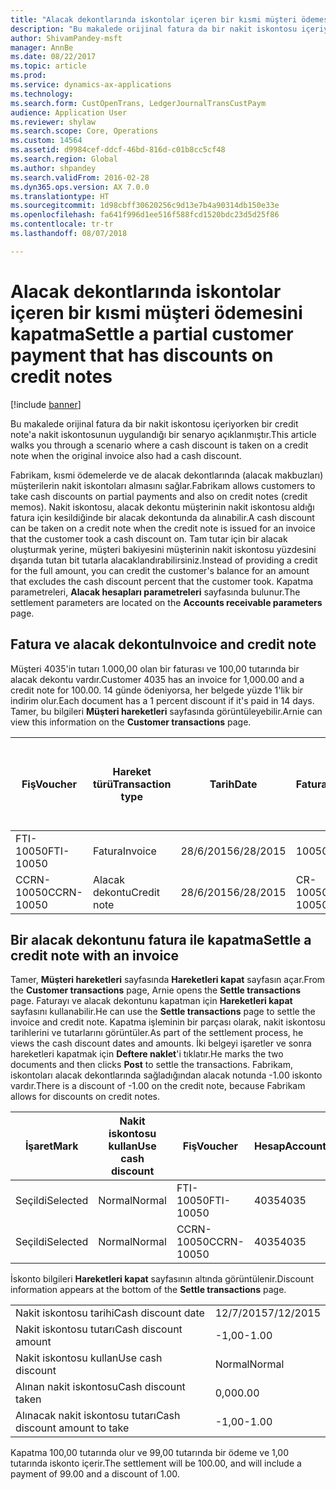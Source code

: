 ```yaml
---
title: "Alacak dekontlarında iskontolar içeren bir kısmi müşteri ödemesini kapatma"
description: "Bu makalede orijinal fatura da bir nakit iskontosu içeriyorken bir credit note'a nakit iskontosunun uygulandığı bir senaryo açıklanmıştır."
author: ShivamPandey-msft
manager: AnnBe
ms.date: 08/22/2017
ms.topic: article
ms.prod: 
ms.service: dynamics-ax-applications
ms.technology: 
ms.search.form: CustOpenTrans, LedgerJournalTransCustPaym
audience: Application User
ms.reviewer: shylaw
ms.search.scope: Core, Operations
ms.custom: 14564
ms.assetid: d9984cef-ddcf-46bd-816d-c01b8cc5cf48
ms.search.region: Global
ms.author: shpandey
ms.search.validFrom: 2016-02-28
ms.dyn365.ops.version: AX 7.0.0
ms.translationtype: HT
ms.sourcegitcommit: 1d98cbff30620256c9d13e7b4a90314db150e33e
ms.openlocfilehash: fa641f996d1ee516f588fcd1520bdc23d5d25f86
ms.contentlocale: tr-tr
ms.lasthandoff: 08/07/2018

---
```


# <a name="settle-a-partial-customer-payment-that-has-discounts-on-credit-notes"></a><span data-ttu-id="74df3-103">Alacak dekontlarında iskontolar içeren bir kısmi müşteri ödemesini kapatma</span><span class="sxs-lookup"><span data-stu-id="74df3-103">Settle a partial customer payment that has discounts on credit notes</span></span>

[!include [banner](../includes/banner.md)]

<span data-ttu-id="74df3-104">Bu makalede orijinal fatura da bir nakit iskontosu içeriyorken bir credit note'a nakit iskontosunun uygulandığı bir senaryo açıklanmıştır.</span><span class="sxs-lookup"><span data-stu-id="74df3-104">This article walks you through a scenario where a cash discount is taken on a credit note when the original invoice also had a cash discount.</span></span> 

<span data-ttu-id="74df3-105">Fabrikam, kısmi ödemelerde ve de alacak dekontlarında (alacak makbuzları) müşterilerin nakit iskontoları almasını sağlar.</span><span class="sxs-lookup"><span data-stu-id="74df3-105">Fabrikam allows customers to take cash discounts on partial payments and also on credit notes (credit memos).</span></span> <span data-ttu-id="74df3-106">Nakit iskontosu, alacak dekontu müşterinin nakit iskontosu aldığı fatura için kesildiğinde bir alacak dekontunda da alınabilir.</span><span class="sxs-lookup"><span data-stu-id="74df3-106">A cash discount can be taken on a credit note when the credit note is issued for an invoice that the customer took a cash discount on.</span></span> <span data-ttu-id="74df3-107">Tam tutar için bir alacak oluşturmak yerine, müşteri bakiyesini müşterinin nakit iskontosu yüzdesini dışarıda tutan bit tutarla alacaklandırabilirsiniz.</span><span class="sxs-lookup"><span data-stu-id="74df3-107">Instead of providing a credit for the full amount, you can credit the customer's balance for an amount that excludes the cash discount percent that the customer took.</span></span> <span data-ttu-id="74df3-108">Kapatma parametreleri, **Alacak hesapları parametreleri** sayfasında bulunur.</span><span class="sxs-lookup"><span data-stu-id="74df3-108">The settlement parameters are located on the **Accounts receivable parameters** page.</span></span>

## <a name="invoice-and-credit-note"></a><span data-ttu-id="74df3-109">Fatura ve alacak dekontu</span><span class="sxs-lookup"><span data-stu-id="74df3-109">Invoice and credit note</span></span>
<span data-ttu-id="74df3-110">Müşteri 4035'in tutarı 1.000,00 olan bir faturası ve 100,00 tutarında bir alacak dekontu vardır.</span><span class="sxs-lookup"><span data-stu-id="74df3-110">Customer 4035 has an invoice for 1,000.00 and a credit note for 100.00.</span></span> <span data-ttu-id="74df3-111">14 günde ödeniyorsa, her belgede yüzde 1'lik bir indirim olur.</span><span class="sxs-lookup"><span data-stu-id="74df3-111">Each document has a 1 percent discount if it's paid in 14 days.</span></span> <span data-ttu-id="74df3-112">Tamer, bu bilgileri **Müşteri hareketleri** sayfasında görüntüleyebilir.</span><span class="sxs-lookup"><span data-stu-id="74df3-112">Arnie can view this information on the **Customer transactions** page.</span></span>

| <span data-ttu-id="74df3-113">Fiş</span><span class="sxs-lookup"><span data-stu-id="74df3-113">Voucher</span></span>    | <span data-ttu-id="74df3-114">Hareket türü</span><span class="sxs-lookup"><span data-stu-id="74df3-114">Transaction type</span></span> | <span data-ttu-id="74df3-115">Tarih</span><span class="sxs-lookup"><span data-stu-id="74df3-115">Date</span></span>      | <span data-ttu-id="74df3-116">Fatura</span><span class="sxs-lookup"><span data-stu-id="74df3-116">Invoice</span></span>  | <span data-ttu-id="74df3-117">Hareket para birimi borcundaki tutar</span><span class="sxs-lookup"><span data-stu-id="74df3-117">Amount in transaction currency debit</span></span> | <span data-ttu-id="74df3-118">Hareket para birimi alacağındaki tutar</span><span class="sxs-lookup"><span data-stu-id="74df3-118">Amount in transaction currency credit</span></span> | <span data-ttu-id="74df3-119">Kalan</span><span class="sxs-lookup"><span data-stu-id="74df3-119">Balance</span></span>  | <span data-ttu-id="74df3-120">Para Birimi</span><span class="sxs-lookup"><span data-stu-id="74df3-120">Currency</span></span> |
|------------|------------------|-----------|----------|--------------------------------------|---------------------------------------|----------|----------|
| <span data-ttu-id="74df3-121">FTI-10050</span><span class="sxs-lookup"><span data-stu-id="74df3-121">FTI-10050</span></span>  | <span data-ttu-id="74df3-122">Fatura</span><span class="sxs-lookup"><span data-stu-id="74df3-122">Invoice</span></span>          | <span data-ttu-id="74df3-123">28/6/2015</span><span class="sxs-lookup"><span data-stu-id="74df3-123">6/28/2015</span></span> | <span data-ttu-id="74df3-124">10050</span><span class="sxs-lookup"><span data-stu-id="74df3-124">10050</span></span>    | <span data-ttu-id="74df3-125">1.000,00</span><span class="sxs-lookup"><span data-stu-id="74df3-125">1,000.00</span></span>                             |                                       | <span data-ttu-id="74df3-126">1.000,00</span><span class="sxs-lookup"><span data-stu-id="74df3-126">1,000.00</span></span> | <span data-ttu-id="74df3-127">ABD Doları</span><span class="sxs-lookup"><span data-stu-id="74df3-127">USD</span></span>      |
| <span data-ttu-id="74df3-128">CCRN-10050</span><span class="sxs-lookup"><span data-stu-id="74df3-128">CCRN-10050</span></span> | <span data-ttu-id="74df3-129">Alacak dekontu</span><span class="sxs-lookup"><span data-stu-id="74df3-129">Credit note</span></span>      | <span data-ttu-id="74df3-130">28/6/2015</span><span class="sxs-lookup"><span data-stu-id="74df3-130">6/28/2015</span></span> | <span data-ttu-id="74df3-131">CR-10050</span><span class="sxs-lookup"><span data-stu-id="74df3-131">CR-10050</span></span> |                                      | <span data-ttu-id="74df3-132">100,00</span><span class="sxs-lookup"><span data-stu-id="74df3-132">100.00</span></span>                                | <span data-ttu-id="74df3-133">-100,00</span><span class="sxs-lookup"><span data-stu-id="74df3-133">-100.00</span></span>  | <span data-ttu-id="74df3-134">ABD Doları</span><span class="sxs-lookup"><span data-stu-id="74df3-134">USD</span></span>      |

## <a name="settle-a-credit-note-with-an-invoice"></a><span data-ttu-id="74df3-135">Bir alacak dekontunu fatura ile kapatma</span><span class="sxs-lookup"><span data-stu-id="74df3-135">Settle a credit note with an invoice</span></span>
<span data-ttu-id="74df3-136">Tamer, **Müşteri hareketleri** sayfasında **Hareketleri kapat** sayfasın açar.</span><span class="sxs-lookup"><span data-stu-id="74df3-136">From the **Customer transactions** page, Arnie opens the **Settle transactions** page.</span></span> <span data-ttu-id="74df3-137">Faturayı ve alacak dekontunu kapatman için **Hareketleri kapat** sayfasını kullanabilir.</span><span class="sxs-lookup"><span data-stu-id="74df3-137">He can use the **Settle transactions** page to settle the invoice and credit note.</span></span> <span data-ttu-id="74df3-138">Kapatma işleminin bir parçası olarak, nakit iskontosu tarihlerini ve tutarlarını görüntüler.</span><span class="sxs-lookup"><span data-stu-id="74df3-138">As part of the settlement process, he views the cash discount dates and amounts.</span></span> <span data-ttu-id="74df3-139">İki belgeyi işaretler ve sonra hareketleri kapatmak için **Deftere naklet**'i tıklatır.</span><span class="sxs-lookup"><span data-stu-id="74df3-139">He marks the two documents and then clicks **Post** to settle the transactions.</span></span> <span data-ttu-id="74df3-140">Fabrikam, iskontoları alacak dekontlarında sağladığından alacak notunda -1.00 iskonto vardır.</span><span class="sxs-lookup"><span data-stu-id="74df3-140">There is a discount of -1.00 on the credit note, because Fabrikam allows for discounts on credit notes.</span></span>

| <span data-ttu-id="74df3-141">İşaret</span><span class="sxs-lookup"><span data-stu-id="74df3-141">Mark</span></span>     | <span data-ttu-id="74df3-142">Nakit iskontosu kullan</span><span class="sxs-lookup"><span data-stu-id="74df3-142">Use cash discount</span></span> | <span data-ttu-id="74df3-143">Fiş</span><span class="sxs-lookup"><span data-stu-id="74df3-143">Voucher</span></span>    | <span data-ttu-id="74df3-144">Hesap</span><span class="sxs-lookup"><span data-stu-id="74df3-144">Account</span></span> | <span data-ttu-id="74df3-145">Tarih</span><span class="sxs-lookup"><span data-stu-id="74df3-145">Date</span></span>      | <span data-ttu-id="74df3-146">Vade tarihi</span><span class="sxs-lookup"><span data-stu-id="74df3-146">Due date</span></span>  | <span data-ttu-id="74df3-147">Fatura</span><span class="sxs-lookup"><span data-stu-id="74df3-147">Invoice</span></span>  | <span data-ttu-id="74df3-148">Hareket para birimi cinsinden tutar</span><span class="sxs-lookup"><span data-stu-id="74df3-148">Amount in transaction currency</span></span> | <span data-ttu-id="74df3-149">Para Birimi</span><span class="sxs-lookup"><span data-stu-id="74df3-149">Currency</span></span> | <span data-ttu-id="74df3-150">Kapatılacak tutar</span><span class="sxs-lookup"><span data-stu-id="74df3-150">Amount to settle</span></span> |
|----------|-------------------|------------|---------|-----------|-----------|----------|--------------------------------|----------|------------------|
| <span data-ttu-id="74df3-151">Seçildi</span><span class="sxs-lookup"><span data-stu-id="74df3-151">Selected</span></span> | <span data-ttu-id="74df3-152">Normal</span><span class="sxs-lookup"><span data-stu-id="74df3-152">Normal</span></span>            | <span data-ttu-id="74df3-153">FTI-10050</span><span class="sxs-lookup"><span data-stu-id="74df3-153">FTI-10050</span></span>  | <span data-ttu-id="74df3-154">4035</span><span class="sxs-lookup"><span data-stu-id="74df3-154">4035</span></span>    | <span data-ttu-id="74df3-155">28/6/2015</span><span class="sxs-lookup"><span data-stu-id="74df3-155">6/28/2015</span></span> | <span data-ttu-id="74df3-156">28/7/2015</span><span class="sxs-lookup"><span data-stu-id="74df3-156">7/28/2015</span></span> | <span data-ttu-id="74df3-157">10050</span><span class="sxs-lookup"><span data-stu-id="74df3-157">10050</span></span>    | <span data-ttu-id="74df3-158">1.000,00</span><span class="sxs-lookup"><span data-stu-id="74df3-158">1,000.00</span></span>                       | <span data-ttu-id="74df3-159">ABD Doları</span><span class="sxs-lookup"><span data-stu-id="74df3-159">USD</span></span>      | <span data-ttu-id="74df3-160">990,00</span><span class="sxs-lookup"><span data-stu-id="74df3-160">990.00</span></span>           |
| <span data-ttu-id="74df3-161">Seçildi</span><span class="sxs-lookup"><span data-stu-id="74df3-161">Selected</span></span> | <span data-ttu-id="74df3-162">Normal</span><span class="sxs-lookup"><span data-stu-id="74df3-162">Normal</span></span>            | <span data-ttu-id="74df3-163">CCRN-10050</span><span class="sxs-lookup"><span data-stu-id="74df3-163">CCRN-10050</span></span> | <span data-ttu-id="74df3-164">4035</span><span class="sxs-lookup"><span data-stu-id="74df3-164">4035</span></span>    | <span data-ttu-id="74df3-165">28/6/2015</span><span class="sxs-lookup"><span data-stu-id="74df3-165">6/28/2015</span></span> | <span data-ttu-id="74df3-166">28/7/2015</span><span class="sxs-lookup"><span data-stu-id="74df3-166">7/28/2015</span></span> | <span data-ttu-id="74df3-167">CR-10050</span><span class="sxs-lookup"><span data-stu-id="74df3-167">CR-10050</span></span> | <span data-ttu-id="74df3-168">-100,00</span><span class="sxs-lookup"><span data-stu-id="74df3-168">-100.00</span></span>                        | <span data-ttu-id="74df3-169">ABD Doları</span><span class="sxs-lookup"><span data-stu-id="74df3-169">USD</span></span>      | <span data-ttu-id="74df3-170">-99,00</span><span class="sxs-lookup"><span data-stu-id="74df3-170">-99.00</span></span>           |

<span data-ttu-id="74df3-171">İskonto bilgileri **Hareketleri kapat** sayfasının altında görüntülenir.</span><span class="sxs-lookup"><span data-stu-id="74df3-171">Discount information appears at the bottom of the **Settle transactions** page.</span></span>

|                              |           |
|------------------------------|-----------|
| <span data-ttu-id="74df3-172">Nakit iskontosu tarihi</span><span class="sxs-lookup"><span data-stu-id="74df3-172">Cash discount date</span></span>           | <span data-ttu-id="74df3-173">12/7/2015</span><span class="sxs-lookup"><span data-stu-id="74df3-173">7/12/2015</span></span> |
| <span data-ttu-id="74df3-174">Nakit iskontosu tutarı</span><span class="sxs-lookup"><span data-stu-id="74df3-174">Cash discount amount</span></span>         | <span data-ttu-id="74df3-175">-1,00</span><span class="sxs-lookup"><span data-stu-id="74df3-175">-1.00</span></span>     |
| <span data-ttu-id="74df3-176">Nakit iskontosu kullan</span><span class="sxs-lookup"><span data-stu-id="74df3-176">Use cash discount</span></span>            | <span data-ttu-id="74df3-177">Normal</span><span class="sxs-lookup"><span data-stu-id="74df3-177">Normal</span></span>    |
| <span data-ttu-id="74df3-178">Alınan nakit iskontosu</span><span class="sxs-lookup"><span data-stu-id="74df3-178">Cash discount taken</span></span>          | <span data-ttu-id="74df3-179">0,00</span><span class="sxs-lookup"><span data-stu-id="74df3-179">0.00</span></span>      |
| <span data-ttu-id="74df3-180">Alınacak nakit iskontosu tutarı</span><span class="sxs-lookup"><span data-stu-id="74df3-180">Cash discount amount to take</span></span> | <span data-ttu-id="74df3-181">-1,00</span><span class="sxs-lookup"><span data-stu-id="74df3-181">-1.00</span></span>     |

<span data-ttu-id="74df3-182">Kapatma 100,00 tutarında olur ve 99,00 tutarında bir ödeme ve 1,00 tutarında iskonto içerir.</span><span class="sxs-lookup"><span data-stu-id="74df3-182">The settlement will be 100.00, and will include a payment of 99.00 and a discount of 1.00.</span></span>




